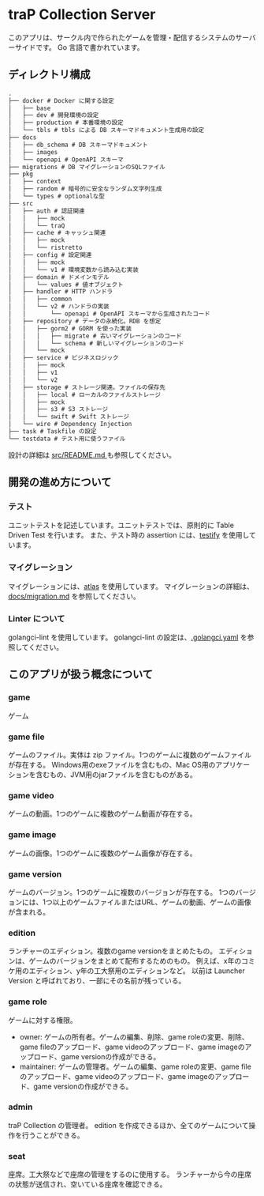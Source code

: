 # traP Collection Server

このアプリは、サークル内で作られたゲームを管理・配信するシステムのサーバーサイドです。
Go 言語で書かれています。

## ディレクトリ構成

```txt
.
├── docker # Docker に関する設定
│   ├── base
│   ├── dev # 開発環境の設定
│   ├── production # 本番環境の設定
│   └── tbls # tbls による DB スキーマドキュメント生成用の設定
├── docs
│   ├── db_schema # DB スキーマドキュメント
│   ├── images
│   └── openapi # OpenAPI スキーマ
├── migrations # DB マイグレーションのSQLファイル
├── pkg
│   ├── context
│   ├── random # 暗号的に安全なランダム文字列生成
│   └── types # optionalな型
├── src
│   ├── auth # 認証関連
│   │   ├── mock
│   │   └── traQ
│   ├── cache # キャッシュ関連
│   │   ├── mock
│   │   └── ristretto
│   ├── config # 設定関連
│   │   ├── mock
│   │   └── v1 # 環境変数から読み込む実装
│   ├── domain # ドメインモデル
│   │   └── values # 値オブジェクト
│   ├── handler # HTTP ハンドラ
│   │   ├── common
│   │   └── v2 # ハンドラの実装
│   │       └── openapi # OpenAPI スキーマから生成されたコード
│   ├── repository # データの永続化。RDB を想定
│   │   ├── gorm2 # GORM を使った実装
│   │   │   ├── migrate # 古いマイグレーションのコード
│   │   │   └── schema # 新しいマイグレーションのコード
│   │   └── mock
│   ├── service # ビジネスロジック
│   │   ├── mock
│   │   ├── v1
│   │   └── v2
│   ├── storage # ストレージ関連。ファイルの保存先
│   │   ├── local # ローカルのファイルストレージ
│   │   ├── mock
│   │   ├── s3 # S3 ストレージ
│   │   └── swift # Swift ストレージ
│   └── wire # Dependency Injection
├── task # Taskfile の設定
└── testdata # テスト用に使うファイル
```

設計の詳細は [src/README.md ](src/README.md) も参照してください。

## 開発の進め方について

### テスト

ユニットテストを記述しています。ユニットテストでは、原則的に Table Driven Test を行います。
また、テスト時の assertion には、[testify](https://github.com/stretchr/testify) を使用しています。

### マイグレーション

マイグレーションには、[atlas](https://atlasgo.io/) を使用しています。
マイグレーションの詳細は、 [docs/migration.md](docs/migration.md) を参照してください。

### Linter について

golangci-lint を使用しています。
golangci-lint の設定は、[.golangci.yaml](.golangci.yaml) を参照してください。

## このアプリが扱う概念について

### game

ゲーム

### game file

ゲームのファイル。実体は zip ファイル。1つのゲームに複数のゲームファイルが存在する。
Windows用のexeファイルを含むもの、Mac OS用のアプリケーションを含むもの、JVM用のjarファイルを含むものがある。

### game video

ゲームの動画。1つのゲームに複数のゲーム動画が存在する。

### game image

ゲームの画像。1つのゲームに複数のゲーム画像が存在する。

### game version

ゲームのバージョン。1つのゲームに複数のバージョンが存在する。
1つのバージョンには、1つ以上のゲームファイルまたはURL、ゲームの動画、ゲームの画像が含まれる。

### edition

ランチャーのエディション。複数のgame versionをまとめたもの。
エディションは、ゲームのバージョンをまとめて配布するためのもの。
例えば、x年のコミケ用のエディション、y年の工大祭用のエディションなど。
以前は Launcher Version と呼ばれており、一部にその名前が残っている。

### game role

ゲームに対する権限。

- owner: ゲームの所有者。ゲームの編集、削除、game roleの変更、削除、game fileのアップロード、game videoのアップロード、game imageのアップロード、game versionの作成ができる。
- maintainer: ゲームの管理者。ゲームの編集、game roleの変更、game fileのアップロード、game videoのアップロード、game imageのアップロード、game versionの作成ができる。

### admin

traP Collection の管理者。
edition を作成できるほか、全てのゲームについて操作を行うことができる。

### seat

座席。工大祭などで座席の管理をするのに使用する。
ランチャーから今の座席の状態が送信され、空いている座席を確認できる。
